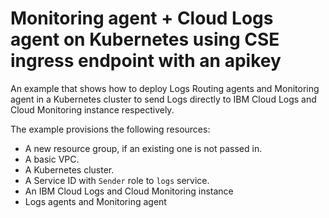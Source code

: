 # Monitoring agent + Cloud Logs agent on Kubernetes using CSE ingress endpoint with an apikey

An example that shows how to deploy Logs Routing agents and Monitoring agent in a Kubernetes cluster to send Logs directly to IBM Cloud Logs and Cloud Monitoring instance respectively.

The example provisions the following resources:
- A new resource group, if an existing one is not passed in.
- A basic VPC.
- A Kubernetes cluster.
- A Service ID with `Sender` role to `logs` service.
- An IBM Cloud Logs and Cloud Monitoring instance
- Logs agents and Monitoring agent
